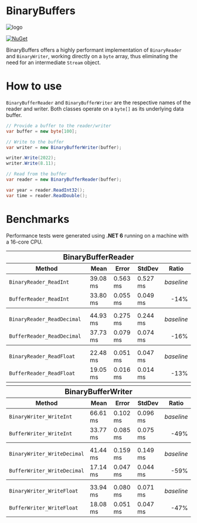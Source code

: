 # BinaryBuffers

![logo](https://github.com/salarcode/BinaryBuffers/blob/master/img/logo.png)

[![NuGet](https://img.shields.io/nuget/v/Salar.BinaryBuffers.svg)](https://www.nuget.org/packages/Salar.BinaryBuffers)

BinaryBuffers offers a highly performant implementation of `BinaryReader` and `BinaryWriter`, working directly on a `byte` array, thus eliminating the need for an intermediate `Stream` object.

# How to use

`BinaryBufferReader` and `BinaryBufferWriter` are the respective names of the reader and writer. Both classes operate on a `byte[]` as its underlying data buffer.

```csharp
// Provide a buffer to the reader/writer
var buffer = new byte[100];

// Write to the buffer
var writer = new BinaryBufferWriter(buffer);

writer.Write(2022);
writer.Write(8.11);

// Read from the buffer
var reader = new BinaryBufferReader(buffer);

var year = reader.ReadInt32();
var time = reader.ReadDouble();
```

# Benchmarks

Performance tests were generated using **.NET 6** running on a machine with a 16-core CPU.

<table style="width: 100%">
    <thead>
        <tr>
          <th colspan="5"><span style="font-size: 20px;">BinaryBufferReader</span></th>
        </tr>
        <tr>
            <th>Method</th>
            <th>Mean</th>
            <th>Error</th>
            <th>StdDev</th>
            <th>Ratio</th>
        </tr>
    </thead>
    <tbody>
        <tr>
            <td><code>BinaryReader_ReadInt</code></td>
            <td>39.08 ms</td>
            <td>0.563 ms</td>
            <td>0.527 ms</td>
            <td><em>baseline</em></td>
        </tr>
        <tr>
            <td><code>BufferReader_ReadInt</code></td>
            <td>33.80 ms</td>
            <td>0.055 ms</td>
            <td>0.049 ms</td>
            <td style="text-align: right;">-14%</td>
        </tr>
        <tr>
          <th colspan="5"><span style="font-size: 20px;"></span></th>
        </tr>
        <tr>
            <td><code>BinaryReader_ReadDecimal</code></td>
            <td>44.93 ms</td>
            <td>0.275 ms</td>
            <td>0.244 ms</td>
            <td><em>baseline</em></td>
        </tr>
        <tr>
            <td><code>BufferReader_ReadDecimal</code></td>
            <td>37.73 ms</td>
            <td>0.079 ms</td>
            <td>0.074 ms</td>
            <td style="text-align: right;">-16%</td>
        </tr>
        <tr>
          <th colspan="5"><span style="font-size: 20px;"></span></th>
        </tr>
        <tr>
            <td><code>BinaryReader_ReadFloat</code></td>
            <td>22.48 ms</td>
            <td>0.051 ms</td>
            <td>0.047 ms</td>
            <td><em>baseline</em></td>
        </tr>
        <tr>
            <td><code>BufferReader_ReadFloat</code></td>
            <td>19.05 ms</td>
            <td>0.016 ms</td>
            <td>0.014 ms</td>
            <td style="text-align: right;">-13%</td>
        </tr>
        <tr>
          <th colspan="5"><span style="font-size: 20px;"></span></th>
        </tr>
    </tbody>
    <thead>
        <tr>
          <th colspan="5"><span style="font-size: 20px;">BinaryBufferWriter</span></th>
        </tr>
        <tr>
            <th>Method</th>
            <th>Mean</th>
            <th>Error</th>
            <th>StdDev</th>
            <th>Ratio</th>
        </tr>
    </thead>
    <tbody>
        <tr>
            <td><code>BinaryWriter_WriteInt</code></td>
            <td>66.61 ms</td>
            <td>0.102 ms</td>
            <td>0.096 ms</td>
            <td><em>baseline</em></td>
        </tr>
        <tr>
            <td><code>BufferWriter_WriteInt</code></td>
            <td>33.77 ms</td>
            <td>0.085 ms</td>
            <td>0.075 ms</td>
            <td style="text-align: right;">-49%</td>
        </tr>
        <tr>
          <th colspan="5"><span style="font-size: 20px;"></span></th>
        </tr>
        <tr>
            <td><code>BinaryWriter_WriteDecimal</code></td>
            <td>41.44 ms</td>
            <td>0.159 ms</td>
            <td>0.149 ms</td>
            <td><em>baseline</em></td>
        </tr>
        <tr>
            <td><code>BufferWriter_WriteDecimal</code></td>
            <td>17.14 ms</td>
            <td>0.047 ms</td>
            <td>0.044 ms</td>
            <td style="text-align: right;">-59%</td>
        </tr>
        <tr>
          <th colspan="5"><span style="font-size: 20px;"></span></th>
        </tr>
        <tr>
            <td><code>BinaryWriter_WriteFloat</code></td>
            <td>33.94 ms</td>
            <td>0.080 ms</td>
            <td>0.071 ms</td>
            <td><em>baseline</em></td>
        </tr>
        <tr>
            <td><code>BufferWriter_WriteFloat</code></td>
            <td>18.08 ms</td>
            <td>0.051 ms</td>
            <td>0.047 ms</td>
            <td style="text-align: right;">-47%</td>
        </tr>
    </tbody>
</table>
